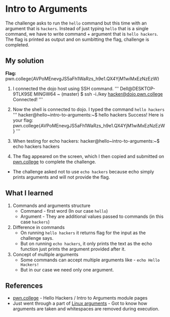 
# Intro to Arguments
The challenge asks to run the `hello` command but this time with an argument that is `hackers`.
Instead of just typing `hello` that is a single command, we have to write command + argument that is `hello hackers`. The flag is printed as output and on sumbitting the flag, challenge is completed.

## My solution
**Flag:** pwn.college{AVPoMEnevgJS5aFh1WaRzs_h9e1.QX4YjM1wiMxEzNzEzW}

1.  I connected the dojo host using SSH command.
'''
Dell@DESKTOP-9TLK9SE MINGW64 ~ (master)
$ ssh -i./key hacker@dojo.pwn.college
Connected!
'''
2. Now the shell is connected to dojo. I typed the command `hello hackers`
    '''
    hacker@hello~intro-to-arguments:~$ hello hackers
Success! Here is your flag:
pwn.college{AVPoMEnevgJS5aFh1WaRzs_h9e1.QX4YjM1wiMxEzNzEzW}
'''
3. When testing for echo hackers:
hacker@hello~intro-to-arguments:~$ echo hackers
hackers

4.  The flag appeared on the screen, which I then copied and submitted on [pwn.college](https://pwn.college/linux-luminarium/hello/) to complete the challenge.

- The challenge asked not to use `echo hackers` because echo simply prints arguments and will not provide the flag.

## What I learned

1. Commands and arguments structure
    - Command - first word (In our case `hello`)
    - Argument - They are additional values passed to commands (in this case `hackers`)
2. Difference in commands
    - On running `hello hackers` it returns flag for the input as the challenge says.
    - But on running `echo hackers`, it only prints the text as the echo function just prints the argument provided after it.
3. Concept of multiple arguments
    - Some commands can accept multiple arguments like - `echo Hello Hackers!`
    - But in our case we need only one argument.

## References 
- [pwn.college](https://pwn.college/linux-luminarium/hello/) - Hello Hackers / Intro to Arguments module pages
- Just went through a part of [Linux arguments](https://www.w3resource.com/linux-system-administration/commands-and-arguments.php) - Got to know how arguments are taken and whitespaces are removed during execution.
